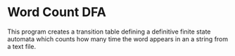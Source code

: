 # Word Count DFA
This program creates a transition table defining a definitive finite state automata
which counts how many time the word appears in an a string from a text file.